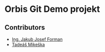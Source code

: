 # Orbis Git Demo projekt

## Contributors

- [Ing. Jakub Josef Forman](https://jakubforman.eu)
- [Tadeáš Mikeška](https://github.com/teddv8)
